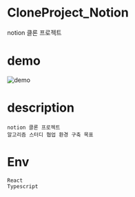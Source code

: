 # CloneProject_Notion
notion 클론 프로젝트 

# demo

![demo](https://user-images.githubusercontent.com/52990629/126037991-6e3dba2d-fd02-44f1-b525-6812e60c445a.gif)


# description

```
notion 클론 프로젝트
알고리즘 스터디 협업 환경 구축 목표
```


# Env

```
React
Typescript
```


